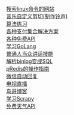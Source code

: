 [搜索linux命令的网站](https://wangchujiang.com/linux-command/)<br>
[音乐自定义剪切(制作铃声)](https://mp3cut.net/)<br>
[算法练习](https://leetcode-cn.com/)<br>
[各种支付集合解决方案](https://github.com/thephpleague/omnipay)<br>
[各种免费API](https://learnku.com/articles/30329)<br>
[学习GoLang](https://laravelacademy.org/post/19712.html)<br>
[普通人当众讲话技能](https://github.com/xiaolai/public-speaking-with-meaning)<br>
[解析binlog变成SQL](https://github.com/danfengcao/binlog2sql)<br>
[pRedis的操作指南](https://www.cnblogs.com/yhdsir/p/5529207.html)<br>
[微信自动回复](https://github.com/sfyc23/EverydayWechat)<br>
[电视直播](http://bddn.cn/zb.htm)<br>
[鸟哥博客](http://www.laruence.com/)<br>
[学习Scrapy](https://scrapy-chs.readthedocs.io/zh_CN/0.24/)<br>
[免费天气API](https://www.tianqiapi.com/?action=v1)<br>
